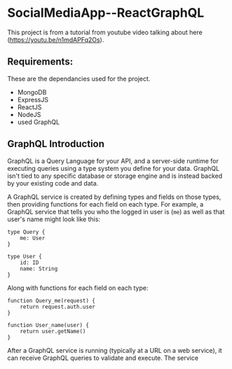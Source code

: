 # SocialMediaApp--ReactGraphQL

This project is from a tutorial from youtube video talking about here (https://youtu.be/n1mdAPFq2Os).

## Requirements:
These are the dependancies used for the project.
- MongoDB
- ExpressJS
- ReactJS
- NodeJS
- used GraphQL

## GraphQL Introduction
GraphQL is a Query Language for your API, and a server-side runtime for executing queries using a type system you define for your data. GraphQL isn't tied to any specific database or storage engine and is instead backed by your existing code and data.

A GraphQL service is created by defining types and fields on those types, then providing functions for each field on each type. For example, a GraphQL service that tells you who the logged in user is (```me```) as well as that user's name might look like this:

```
type Query {
    me: User
}

type User {
    id: ID
    name: String
}

```

Along with functions for each field on each type:

```
function Query_me(request) {
    return request.auth.user
}

function User_name(user) {
    return user.getName()
}
```

After a GraphQL service is running (typically at a URL on a web service), it can receive GraphQL queries to validate and execute. The service 